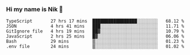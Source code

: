 ### Hi my name is Nik 👋

<!--
**NikDoe/NikDoe** is a ✨ _special_ ✨ repository because its `README.md` (this file) appears on your GitHub profile.

Here are some ideas to get you started:

- 🔭 I’m currently working on ...
- 🌱 I’m currently learning ...
- 👯 I’m looking to collaborate on ...
- 🤔 I’m looking for help with ...
- 💬 Ask me about ...
- 📫 How to reach me: ...
- 😄 Pronouns: ...
- ⚡ Fun fact: ...
-->

<!--START_SECTION:waka-->

```text
TypeScript       27 hrs 17 mins  █████████████████░░░░░░░░   68.12 %
JSON             4 hrs 41 mins   ███░░░░░░░░░░░░░░░░░░░░░░   11.71 %
GitIgnore file   4 hrs 19 mins   ██▓░░░░░░░░░░░░░░░░░░░░░░   10.79 %
JavaScript       2 hrs 25 mins   █▓░░░░░░░░░░░░░░░░░░░░░░░   06.06 %
Bash             29 mins         ▒░░░░░░░░░░░░░░░░░░░░░░░░   01.23 %
.env file        24 mins         ▒░░░░░░░░░░░░░░░░░░░░░░░░   01.02 %
```

<!--END_SECTION:waka-->
